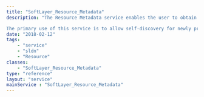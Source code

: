 ```yaml
---
title: "SoftLayer_Resource_Metadata"
description: "The Resource Metadata service enables the user to obtain information regarding the resource from which the request originates. Due to the requirement that the request originate from the backend network of the resource, no API key is necessary to perform the request. 

The primary use of this service is to allow self-discovery for newly provisioned resources, enabling further automated setup by the user. "
date: "2018-02-12"
tags:
    - "service"
    - "sldn"
    - "Resource"
classes:
    - "SoftLayer_Resource_Metadata"
type: "reference"
layout: "service"
mainService : "SoftLayer_Resource_Metadata"
---
```

